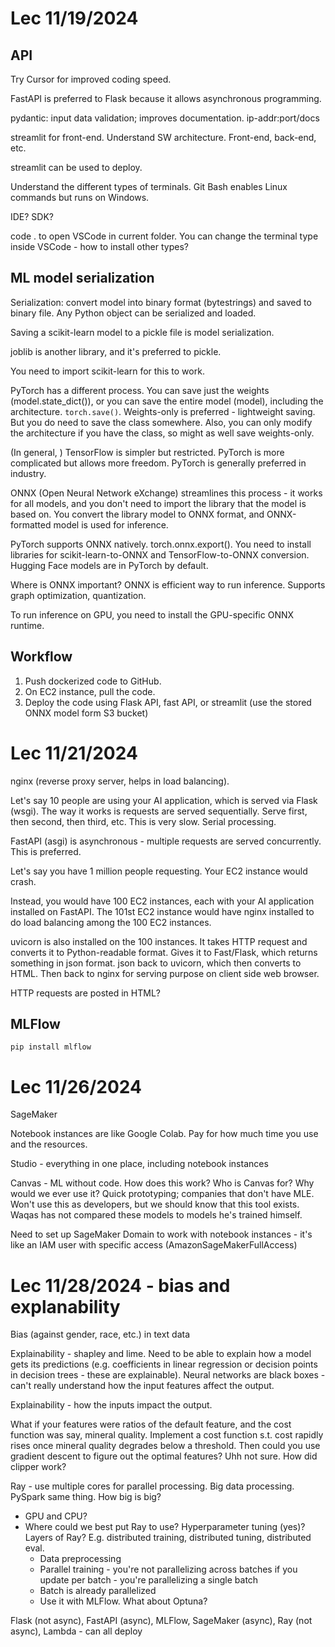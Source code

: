 # Lec 11/19/2024

## API

Try Cursor for improved coding speed.

FastAPI is preferred to Flask because it allows asynchronous programming. 

pydantic: input data validation; improves documentation. ip-addr:port/docs

streamlit for front-end. Understand SW architecture. Front-end, back-end, etc.

streamlit can be used to deploy. 

Understand the different types of terminals. Git Bash enables Linux commands but runs on Windows. 

IDE? SDK?

code . to open VSCode in current folder. You can change the terminal type inside VSCode - how to install other types?

## ML model serialization

Serialization: convert model into binary format (bytestrings) and saved to binary file. Any Python object can be serialized and loaded.

Saving a scikit-learn model to a pickle file is model serialization. 

joblib is another library, and it's preferred to pickle.

You need to import scikit-learn for this to work.

PyTorch has a different process. You can save just the weights (model.state_dict()), or you can save the entire model (model), including the architecture. `torch.save()`. Weights-only is preferred - lightweight saving. But you do need to save the class somewhere. Also, you can only modify the architecture if you have the class, so might as well save weights-only.

(In general, ) TensorFlow is simpler but restricted. PyTorch is more complicated but allows more freedom. PyTorch is generally preferred in industry.

ONNX (Open Neural Network eXchange) streamlines this process - it works for all models, and you don't need to import the library that the model is based on. You convert the library model to ONNX format, and ONNX-formatted model is used for inference.

PyTorch supports ONNX natively. torch.onnx.export(). You need to install libraries for scikit-learn-to-ONNX and TensorFlow-to-ONNX conversion. Hugging Face models are in PyTorch by default.

Where is ONNX important? ONNX is efficient way to run inference. Supports graph optimization, quantization.

To run inference on GPU, you need to install the GPU-specific ONNX runtime.

## Workflow

1. Push dockerized code to GitHub.
2. On EC2 instance, pull the code.
3. Deploy the code using Flask API, fast API, or streamlit (use the stored ONNX model form S3 bucket)

# Lec 11/21/2024

nginx (reverse proxy server, helps in load balancing). 

Let's say 10 people are using your AI application, which is served via Flask (wsgi). The way it works is requests are served sequentially. Serve first, then second, then third, etc. This is very slow. Serial processing.

FastAPI (asgi) is asynchronous - multiple requests are served concurrently. This is preferred.

Let's say you have 1 million people requesting. Your EC2 instance would crash. 

Instead, you would have 100 EC2 instances, each with your AI application installed on FastAPI. The 101st EC2 instance would have nginx installed to do load balancing among the 100 EC2 instances.

uvicorn is also installed on the 100 instances. It takes HTTP request and converts it to Python-readable format. Gives it to Fast/Flask, which returns something in json format. json back to uvicorn, which then converts to HTML. Then back to nginx for serving purpose on client side web browser.

HTTP requests are posted in HTML?

## MLFlow

`pip install mlflow`

# Lec 11/26/2024

SageMaker

Notebook instances are like Google Colab. Pay for how much time you use and the resources.

Studio - everything in one place, including notebook instances

Canvas - ML without code. How does this work? Who is Canvas for? Why would we ever use it? Quick prototyping; companies that don't have MLE. Won't use this as developers, but we should know that this tool exists. Waqas has not compared these models to models he's trained himself.

Need to set up SageMaker Domain to work with notebook instances - it's like an IAM user with specific access (AmazonSageMakerFullAccess)

# Lec 11/28/2024 - bias and explanability

Bias (against gender, race, etc.) in text data

Explainability - shapley and lime. Need to be able to explain how a model gets its predictions (e.g. coefficients in linear regression or decision points in decision trees - these are explainable). Neural networks are black boxes - can't really understand how the input features affect the output. 

Explainability - how the inputs impact the output. 

What if your features were ratios of the default feature, and the cost function was say, mineral quality. Implement a cost function s.t. cost rapidly rises once mineral quality degrades below a threshold. Then could you use gradient descent to figure out the optimal features? Uhh not sure. How did clipper work?


Ray - use multiple cores for parallel processing. Big data processing. PySpark same thing. How big is big?
* GPU and CPU?
* Where could we best put Ray to use? Hyperparameter tuning (yes)? Layers of Ray? E.g. distributed training, distributed tuning, distributed eval.
    * Data preprocessing
    * Parallel training - you're not parallelizing across batches if you update per batch - you're parallelizing a single batch
    * Batch is already parallelized
    * Use it with MLFlow. What about Optuna?

Flask (not async), FastAPI (async), MLFlow, SageMaker (async), Ray (not async), Lambda - can all deploy